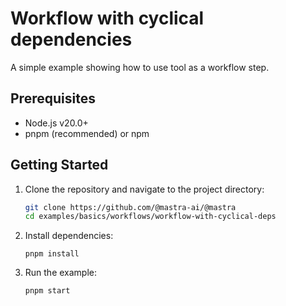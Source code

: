 # Workflow with cyclical dependencies

A simple example showing how to use tool as a workflow step.

## Prerequisites

- Node.js v20.0+
- pnpm (recommended) or npm

## Getting Started

1. Clone the repository and navigate to the project directory:

   ```bash
   git clone https://github.com/@mastra-ai/@mastra
   cd examples/basics/workflows/workflow-with-cyclical-deps
   ```

2. Install dependencies:

   ```
   pnpm install
   ```

3. Run the example:

   ```bash
   pnpm start
   ```
